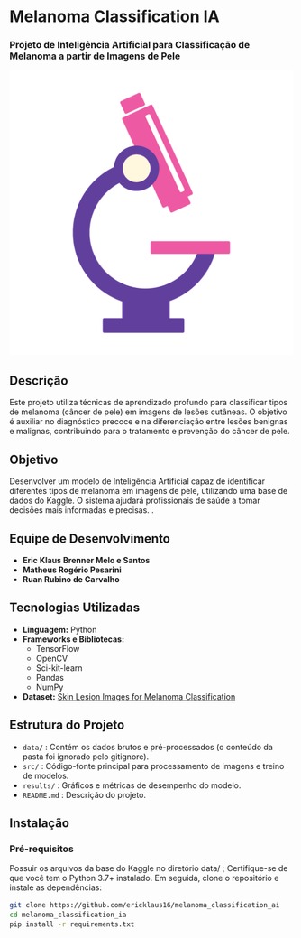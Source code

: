 # Melanoma Classification IA

### Projeto de Inteligência Artificial para Classificação de Melanoma a partir de Imagens de Pele

![Melanoma Detector](/src/img/logo.png)

## Descrição
Este projeto utiliza técnicas de aprendizado profundo para classificar tipos de melanoma (câncer de pele) em imagens de lesões cutâneas. O objetivo é auxiliar no diagnóstico precoce e na diferenciação entre lesões benignas e malignas, contribuindo para o tratamento e prevenção do câncer de pele.

## Objetivo
Desenvolver um modelo de Inteligência Artificial capaz de identificar diferentes tipos de melanoma em imagens de pele, utilizando uma base de dados do Kaggle. O sistema ajudará profissionais de saúde a tomar decisões mais informadas e precisas.
. 

## Equipe de Desenvolvimento
- **Eric Klaus Brenner Melo e Santos**
- **Matheus Rogério Pesarini**
- **Ruan Rubino de Carvalho**

## Tecnologias Utilizadas
- **Linguagem:** Python
- **Frameworks e Bibliotecas:** 
  - TensorFlow
  - OpenCV
  - Sci-kit-learn
  - Pandas
  - NumPy
- **Dataset:** [Skin Lesion Images for Melanoma Classification](https://www.kaggle.com/datasets/andrewmvd/isic-2019)

## Estrutura do Projeto
- `data/` : Contém os dados brutos e pré-processados (o conteúdo da pasta foi ignorado pelo gitignore).
- `src/` : Código-fonte principal para processamento de imagens e treino de modelos.
- `results/` : Gráficos e métricas de desempenho do modelo.
- `README.md` : Descrição do projeto.

## Instalação

### Pré-requisitos
Possuir os arquivos da base do Kaggle no diretório data/ ;
Certifique-se de que você tem o Python 3.7+ instalado. Em seguida, clone o repositório e instale as dependências:

```bash
git clone https://github.com/ericklaus16/melanoma_classification_ai
cd melanoma_classification_ia
pip install -r requirements.txt
